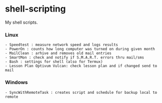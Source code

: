# shell-scripting
My shell scripts.

### Linux
    - Speedtest : measure network speed and logs results
    - PowerOn : counts how long computer was turned on during given month
    - MailClean : arhive and removes old mail entries
    - SmartMon : check and notify if S.M.A.R.T. errors thru mail/sms
    - Bash : settings for shell (also for Termux)
    - Lesson Plan Optivum Vulcan: check lesson plan and if changed send to mail

### Windows
    - SyncWithRemoteTask : creates script and schedule for backup local to remote

